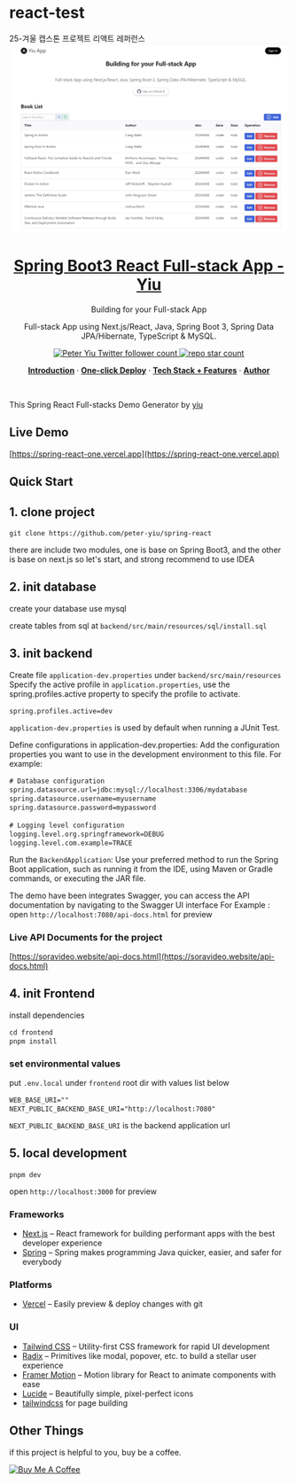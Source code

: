 # react-test

25-겨울 캡스톤 프로젝트 리액트 레퍼런스
<a href="https://spring-react-one.vercel.app">
<img alt="Precedent – Building blocks for your Next project" src="./preview.webp">

  <h1 align="center">Spring Boot3 React Full-stack App - Yiu</h1>
</a>

<p align="center">
  Building for your Full-stack App
</p>
<p align="center">
 Full-stack App using Next.js/React, Java, Spring Boot 3, Spring Data JPA/Hibernate, TypeScript & MySQL.
</p>

<p align="center">
  <a href="https://twitter.com/">
    <img src="https://img.shields.io/twitter/follow/twiter?style=flat&label=twitter&logo=twitter&color=0bf&logoColor=fff" alt="Peter Yiu Twitter follower count" />
  </a>
  <a href="https://github.com/peter-yiu/spring-react">
    <img src="https://img.shields.io/github/stars/peter-yiu/spring-react?label=peter-yiu%2Fspring-react" alt="repo star count" />
  </a>
</p>

<p align="center">
  <a href="#introduction"><strong>Introduction</strong></a> ·
  <a href="#one-click-deploy"><strong>One-click Deploy</strong></a> ·
  <a href="#tech-stack--features"><strong>Tech Stack + Features</strong></a> ·
  <a href="#author"><strong>Author</strong></a>
</p>
<br/>

This Spring React Full-stacks Demo Generator by [yiu](https://spring-react-one.vercel.app/)

## Live Demo

[https://spring-react-one.vercel.app](https://spring-react-one.vercel.app)

## Quick Start

## 1. clone project

```shell
git clone https://github.com/peter-yiu/spring-react
```

there are include two modules, one is base on Spring Boot3, and the other is base on next.js
so let's start, and strong recommend to use IDEA

## 2. init database

create your database use mysql

create tables from sql at `backend/src/main/resources/sql/install.sql`

## 3. init backend

Create file `application-dev.properties` under `backend/src/main/resources`
Specify the active profile in `application.properties`, use the spring.profiles.active property to specify the profile to activate.

```
spring.profiles.active=dev
```

`application-dev.properties` is used by default when running a JUnit Test.

Define configurations in application-dev.properties: Add the configuration properties you want to use in the development environment to this file. For example:

```
# Database configuration
spring.datasource.url=jdbc:mysql://localhost:3306/mydatabase
spring.datasource.username=myusername
spring.datasource.password=mypassword

# Logging level configuration
logging.level.org.springframework=DEBUG
logging.level.com.example=TRACE
```

Run the `BackendApplication`: Use your preferred method to run the Spring Boot application, such as running it from the IDE, using Maven or Gradle commands, or executing the JAR file.

The demo have been integrates Swagger, you can access the API documentation by navigating to the Swagger UI interface
For Example :
open `http://localhost:7080/api-docs.html` for preview

### Live API Documents for the project

[https://soravideo.website/api-docs.html](https://soravideo.website/api-docs.html)

## 4. init Frontend

install dependencies

```shell
cd frontend
pnpm install
```

### set environmental values

put `.env.local` under `frontend` root dir with values list below

```
WEB_BASE_URI=""
NEXT_PUBLIC_BACKEND_BASE_URI="http://localhost:7080"

```

`NEXT_PUBLIC_BACKEND_BASE_URI` is the backend application url

## 5. local development

```shell
pnpm dev
```

open `http://localhost:3000` for preview

### Frameworks

- [Next.js](https://nextjs.org/) – React framework for building performant apps with the best developer experience
- [Spring](https://spring.io//) – Spring makes programming Java quicker, easier, and safer for everybody

### Platforms

- [Vercel](https://vercel.com/) – Easily preview & deploy changes with git

### UI

- [Tailwind CSS](https://tailwindcss.com/) – Utility-first CSS framework for rapid UI development
- [Radix](https://www.radix-ui.com/) – Primitives like modal, popover, etc. to build a stellar user experience
- [Framer Motion](https://framer.com/motion) – Motion library for React to animate components with ease
- [Lucide](https://lucide.dev/) – Beautifully simple, pixel-perfect icons
- [tailwindcss](https://tailwindcss.com/) for page building

## Other Things

if this project is helpful to you, buy be a coffee.

<a href="https://www.buymeacoffee.com/#" target="_blank"><img src="https://cdn.buymeacoffee.com/buttons/default-orange.png" alt="Buy Me A Coffee" height="41" width="174"></a>
